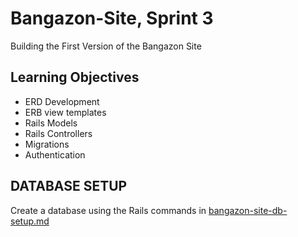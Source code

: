 # Bangazon-Site, Sprint 3
Building the First Version of the Bangazon Site

## Learning Objectives

* ERD Development
* ERB view templates
* Rails Models
* Rails Controllers
* Migrations
* Authentication


## DATABASE SETUP
Create a database using the Rails commands in [bangazon-site-db-setup.md](bangazon-site-db-setup.md)











